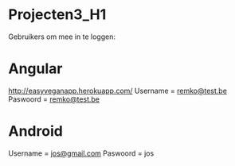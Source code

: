 # Projecten3_H1

Gebruikers om mee in te loggen:

# Angular
http://easyveganapp.herokuapp.com/
Username = remko@test.be
Paswoord = remko@test.be

# Android

Username = jos@gmail.com
Paswoord = jos
